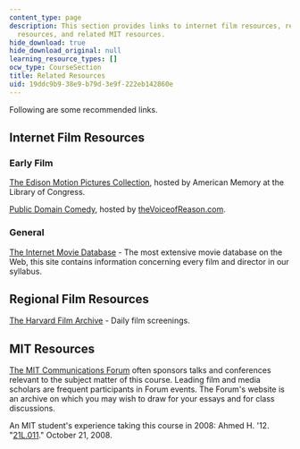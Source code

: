 ```yaml
---
content_type: page
description: This section provides links to internet film resources, regional film
  resources, and related MIT resources.
hide_download: true
hide_download_original: null
learning_resource_types: []
ocw_type: CourseSection
title: Related Resources
uid: 19ddc9b9-38e9-b79d-3e9f-222eb142860e
---
```


Following are some recommended links.

Internet Film Resources
-----------------------

### Early Film

[The Edison Motion Pictures Collection](http://memory.loc.gov/ammem/edhtml/edmvhm.html), hosted by American Memory at the Library of Congress.

[Public Domain Comedy](http://www.pdcomedy.com/), hosted by [theVoiceofReason.com](http://thevoiceofreason.com/).

### General

[The Internet Movie Database](http://www.imdb.com/) - The most extensive movie database on the Web, this site contains information concerning every film and director in our syllabus.

Regional Film Resources
-----------------------

[The Harvard Film Archive](https://harvardfilmarchive.org/) - Daily film screenings.

MIT Resources
-------------

[The MIT Communications Forum](http://web.mit.edu/comm-forum/) often sponsors talks and conferences relevant to the subject matter of this course. Leading film and media scholars are frequent participants in Forum events. The Forum's website is an archive on which you may wish to draw for your essays and for class discussions.

An MIT student's experience taking this course in 2008: Ahmed H. '12. "[21L.011](http://mitadmissions.org/blogs/entry/21l011)." October 21, 2008.